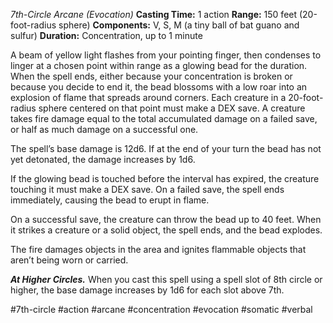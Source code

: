 *7th-Circle Arcane (Evocation)*
**Casting Time:** 1 action
**Range:** 150 feet (20-foot-radius sphere)
**Components:** V, S, M (a tiny ball of bat guano and sulfur)
**Duration:** Concentration, up to 1 minute

A beam of yellow light flashes from your pointing finger, then condenses to linger at a chosen point within range as a glowing bead for the duration. When the spell ends, either because your concentration is broken or because you decide to end it, the bead blossoms with a low roar into an explosion of flame that spreads around corners. Each creature in a 20-foot-radius sphere centered on that point must make a DEX save. A creature takes fire damage equal to the total accumulated damage on a failed save, or half as much damage on a successful one.

The spell’s base damage is 12d6. If at the end of your turn the bead has not yet detonated, the damage increases by 1d6.

If the glowing bead is touched before the interval has expired, the creature touching it must make a DEX save. On a failed save, the spell ends immediately, causing the bead to erupt in flame.

On a successful save, the creature can throw the bead up to 40 feet. When it strikes a creature or a solid object, the spell ends, and the bead explodes.

The fire damages objects in the area and ignites flammable objects that aren’t being worn or carried.

***At Higher Circles.*** When you cast this spell using a spell slot of 8th circle or higher, the base damage increases by 1d6 for each slot above 7th.

#7th-circle #action #arcane #concentration #evocation #somatic #verbal
